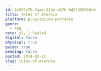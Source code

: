```yaml
---
id: 2c55947b-7aae-413e-a57b-6d25d58918c4
title: Tales of Eternia
platform: playstation-portable
genre:
  - rpg
note: x2, 1 Sealed
digital: false
physical: true
guide: true
pending: false
posted: 2014-02-11
slug: tales-of-eternia
---
```

